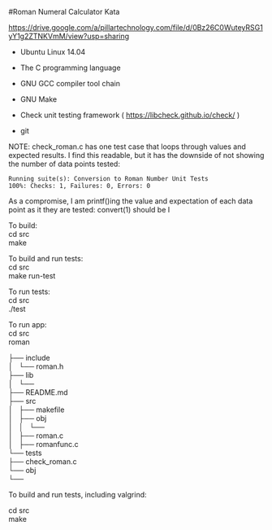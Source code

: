 #Roman Numeral Calculator Kata  

https://drive.google.com/a/pillartechnology.com/file/d/0Bz26C0WuteyRSG1yY1g2ZTNKVmM/view?usp=sharing  


- Ubuntu Linux 14.04

- The C programming language

- GNU GCC compiler tool chain

- GNU Make

- Check unit testing framework ( https://libcheck.github.io/check/ )

- git


NOTE: check_roman.c has one test case that loops through values and expected results.
I find this readable, but it has the downside of not showing the number of data points tested:

    Running suite(s): Conversion to Roman Number Unit Tests
    100%: Checks: 1, Failures: 0, Errors: 0

As a compromise, I am printf()ing the value and expectation of each data point as it they are tested:
   convert(1) should be I


To build:  
  cd src  
  make  

To build and run tests:  
  cd src  
  make run-test  

To run tests:  
  cd src  
  ./test  
  
To run app:  
  cd src  
  roman  
  
├── include  
│   └── roman.h  
├── lib  
│   └──  
├── README.md  
├── src  
│   ├── makefile  
│   ├── obj  
│   │   └──  
│   ├── roman.c  
│   ├── romanfunc.c  
└── tests  
    ├── check_roman.c  
    └── obj  
        └──  


To build and run tests, including valgrind:

  cd src  
  make  

